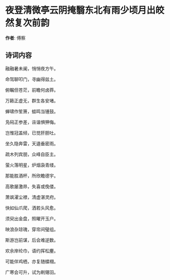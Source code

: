 # 夜登清微亭云阴掩翳东北有雨少顷月出皎然复次前韵

**作者**: 傅察

## 诗词内容

融融暑未阑，悄悄夜方午。

命驾聊叩门，寻幽得兹土。

俯瞩但苍茫，前瞻何卤莽。

万籁正虚无，群生各安堵。

蝉啸作笙箫，蛙鸣当锺鼓。

凫舄正参差，诙谐惧狎侮。

岂惟冠盖倾，已觉肝胆吐。

坐久隐奔雷，天邉垂密雨。

疏木列宾朋，众峰自臣主。

萤火落明星，炉烟袅青缕。

那能胜酒杯，所欣瞻德宇。

高歌屡激昻，失喜或俛偻。

萧飒濯尘襟，清虚湛灵府。

快如仙爪爬，洒若头风愈。

须臾出金盘，照曜开玉户。

映浪杂琼瑰，穿帘间璧组。

斯游岂前谋，后会难逆数。

欢余岸纶巾，语约挥松麈。

可能伴鸡栖，亦复随蝶栩。

广寒会可升，试为刷翎羽。

